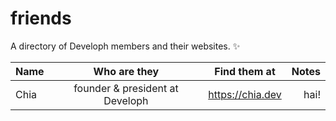 # friends
A directory of Developh members and their websites. ✨


| Name          |  Who are they | Find them at | Notes  |
| ------------- |:-------------:|:------------:| ------:|
| Chia          | founder & president at Developh | https://chia.dev | hai! |
